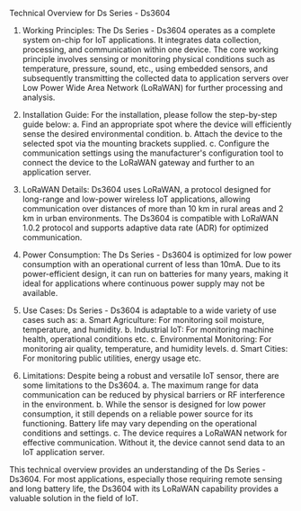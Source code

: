 Technical Overview for Ds Series - Ds3604

1. Working Principles:
The Ds Series - Ds3604 operates as a complete system on-chip for IoT applications. It integrates data collection, processing, and communication within one device. The core working principle involves sensing or monitoring physical conditions such as temperature, pressure, sound, etc., using embedded sensors, and subsequently transmitting the collected data to application servers over Low Power Wide Area Network (LoRaWAN) for further processing and analysis.

2. Installation Guide: 
For the installation, please follow the step-by-step guide below:
   a. Find an appropriate spot where the device will efficiently sense the desired environmental condition.
   b. Attach the device to the selected spot via the mounting brackets supplied.
   c. Configure the communication settings using the manufacturer's configuration tool to connect the device to the LoRaWAN gateway and further to an application server.

3. LoRaWAN Details: 
Ds3604 uses LoRaWAN, a protocol designed for long-range and low-power wireless IoT applications, allowing communication over distances of more than 10 km in rural areas and 2 km in urban environments. The Ds3604 is compatible with LoRaWAN 1.0.2 protocol and supports adaptive data rate (ADR) for optimized communication.

4. Power Consumption:
The Ds Series - Ds3604 is optimized for low power consumption with an operational current of less than 10mA. Due to its power-efficient design, it can run on batteries for many years, making it ideal for applications where continuous power supply may not be available. 

5. Use Cases: 
Ds Series - Ds3604 is adaptable to a wide variety of use cases such as:
  a. Smart Agriculture: For monitoring soil moisture, temperature, and humidity.
  b. Industrial IoT: For monitoring machine health, operational conditions etc.
  c. Environmental Monitoring: For monitoring air quality, temperature, and humidity levels.
  d. Smart Cities: For monitoring public utilities, energy usage etc.

6. Limitations: 
Despite being a robust and versatile IoT sensor, there are some limitations to the Ds3604. 
  a. The maximum range for data communication can be reduced by physical barriers or RF interference in the environment. 
  b. While the sensor is designed for low power consumption, it still depends on a reliable power source for its functioning. Battery life may vary depending on the operational conditions and settings.
  c. The device requires a LoRaWAN network for effective communication. Without it, the device cannot send data to an IoT application server.

This technical overview provides an understanding of the Ds Series - Ds3604. For most applications, especially those requiring remote sensing and long battery life, the Ds3604 with its LoRaWAN capability provides a valuable solution in the field of IoT.
